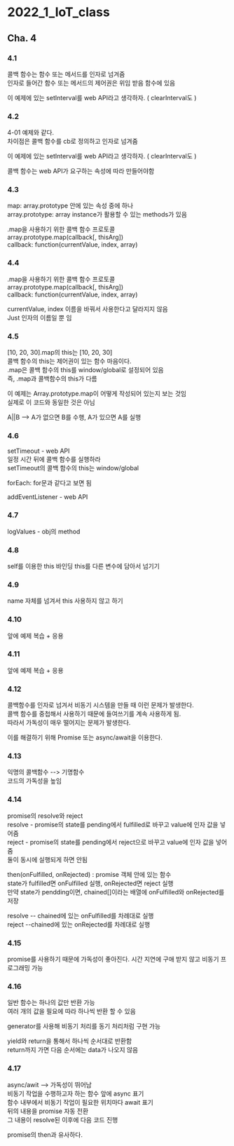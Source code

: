 # 2022_1_IoT_class

## Cha. 4


### 4.1
콜백 함수는 함수 또는 메서드를 인자로 넘겨줌  
인자로 들어간 함수 또는 메서드의 제어권은 위임 받음 함수에 있음  

이 예제에 있는 setInterval를 web API라고 생각하자.  ( clearInterval도 )  


### 4.2 
4-01 예제와 같다.  
차이점은 콜백 함수를 cb로 정의하고 인자로 넘겨줌  

이 예제에 있는 setInterval를 web API라고 생각하자.  ( clearInterval도 )  

콜백 함수는 web API가 요구하는 속성에 따라 만들어야함  


### 4.3
map: array.prototype 안에 있는 속성 중에 하나  
array.prototype: array instance가 활용할 수 있는 methods가 있음  

.map을 사용하기 위한 콜백 함수 프로토콜   
array.prototype.map(callback[, thisArg])  
callback: function(currentValue, index, array)  

### 4.4
.map을 사용하기 위한 콜백 함수 프로토콜   
array.prototype.map(callback[, thisArg])  
callback: function(currentValue, index, array)  
 
currentValue, index 이름을 바꿔서 사용한다고 달라지지 않음  
Just 인자의 이름일 뿐 임  

### 4.5
[10, 20, 30].map의 this는 [10, 20, 30]  
콜백 함수의 this는 제어권이 있는 함수 마음이다.  
.map은 콜백 함수의 this를 window/global로 설정되어 있음   
즉, .map과 콜백함수의 this가 다름  

이 예제는 Array.prototype.map이 어떻게 작성되어 있는지 보는 것임  
실제로 이 코드와 동일한 것은 아님  

A||B  --> A가 없으면 B를 수행, A가 있으면 A를 실행  

### 4.6
setTimeout - web API  
일정 시간 뒤에 콜백 함수를 실행하라  
setTimeout의 콜백 함수의 this는 window/global  

forEach: for문과 같다고 보면 됨  

addEventListener - web API  

### 4.7
logValues - obj의 method


### 4.8
self를 이용한 this 바인딩
this를 다른 변수에 담아서 넘기기

### 4.9
name 자체를 넘겨서 this 사용하지 않고 하기

### 4.10
앞에 예제 복습 + 응용

### 4.11
앞에 예제 복습 + 응용

### 4.12
콜백함수를 인자로 넘겨서 비동기 시스템을 만들 때 이런 문제가 발생한다.  
콜백 함수를 중첩해서 사용하기 때문에 들여쓰기를 계속 사용하게 됨.  
따라서 가독성이 매우 떨어지는 문제가 발생한다.  

이를 해결하기 위해 Promise 또는 async/await을 이용한다.   

### 4.13
익명의 콜백함수  -->  기명함수  
코드의 가독성을 높임  

### 4.14
promise의 resolve와 reject  
resolve - promise의 state를 pending에서 fulfilled로 바꾸고 value에 인자 값을 넣어줌  
reject - promise의 state를 pending에서 reject으로 바꾸고 value에 인자 값을 넣어줌  
둘이 동시에 실행되게 하면 안됨  

then(onFulfilled, onRejected) : promise 객체 안에 있는 함수  
state가 fulfilled면 onFulfilled 실행, onRejected면 reject 실행   
만약 state가 pendding이면, chained[]이라는 배열에 onFulfilled와 onRejected를 저장  

resolve -- chained에 있는 onFulfilled를 차례대로 실행  
reject   --chained에 있는 onRejected를 차례대로 실행  

### 4.15
promise를 사용하기 때문에 가독성이 좋아진다.
시간 지연에 구애 받지 않고 비동기 프로그래밍 가능


### 4.16
일반 함수는 하나의 값만 반환 가능   
여러 개의 값을 필요에 따라 하나씩 반환 할 수 있음  

generator를 사용해 비동기 처리를 동기 처리처럼 구현 가능  

yield와 return을 통해서 하나씩 순서대로 반환함  
return까지 가면 다음 순서에는 data가 나오지 않음  

### 4.17
async/awit --> 가독성이 뛰어남  
비동기 작업을 수행하고자 하는 함수 앞에 async 표기  
함수 내부에서 비동기 작업이 필요한 위치마다 await 표기  
뒤의 내용을 promise 자동 전환  
그 내용이 resolve된 이후에 다음 코드 진행  

promise의 then과 유사하다.  
